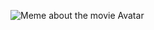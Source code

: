 ![Meme about the movie Avatar](https://media.discordapp.net/attachments/372771891041009665/949456578107568219/20220304_184003.jpg)
